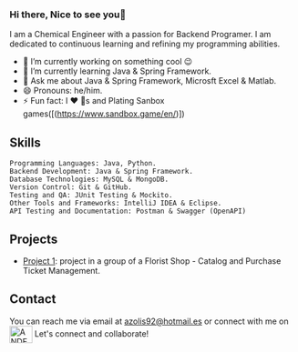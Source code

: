 ### Hi there, Nice to see you👋

I am a Chemical Engineer with a passion for Backend Programer.  I am dedicated to continuous learning and refining my programming abilities.

- 🔭 I’m currently working on something cool 😉
- 🌱 I’m currently learning Java & Spring Framework.
- 💬 Ask me about Java & Spring Framework,  Microsft Excel  & Matlab.
- 😄 Pronouns: he/him.
- ⚡ Fun fact: I ❤️ 🐶s and Plating Sanbox games([(https://www.sandbox.game/en/)])


## Skills

    Programming Languages: Java, Python. 
    Backend Development: Java & Spring Framework.
    Database Technologies: MySQL & MongoDB.
    Version Control: Git & GitHub.
    Testing and QA: JUnit Testing & Mockito.
    Other Tools and Frameworks: IntelliJ IDEA & Eclipse.
    API Testing and Documentation: Postman & Swagger (OpenAPI)

## Projects

- [Project 1]([link-to-project](https://github.com/PauSansa/DevelopersTeam)): project in a group of a Florist Shop - Catalog and Purchase Ticket Management.

## Contact

You can reach me via email at [azolis92@hotmail.es](mailto:azolis92@hotmail.es) or connect with me on  <a href="https://www.linkedin.com/in/anderson-zolis-120b96124/" target="blank"><img align="center" src="https://commons.wikimedia.org/wiki/File:LinkedIn_logo_initials.png" alt="ANDERSON ZOLIS" height="30" width="40" /></a>
Let's connect and collaborate!

<!--

- 👯 I’m looking to collaborate on comming soon....

## Contributions

- [Open Source Project](link-to-contribution): Description of your contribution.
- [Community Initiative](link-to-contribution): Description of your involvement.


**anderson92zolis/anderson92zolis** is a ✨ _special_ ✨ repository because its `README.md` (this file) appears on your GitHub profile.
-->
